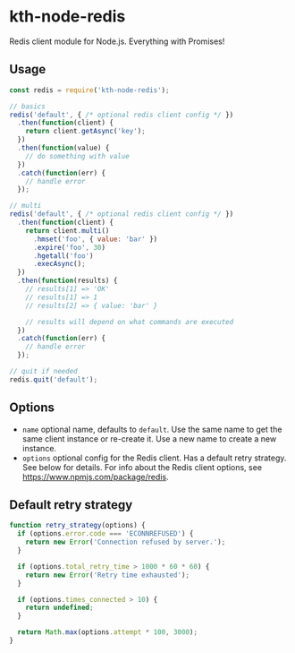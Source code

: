 # kth-node-redis

Redis client module for Node.js. Everything with Promises!

## Usage

```javascript
const redis = require('kth-node-redis');

// basics
redis('default', { /* optional redis client config */ })
  .then(function(client) {
    return client.getAsync('key');
  })
  .then(function(value) {
    // do something with value
  })
  .catch(function(err) {
    // handle error
  });

// multi
redis('default', { /* optional redis client config */ })
  .then(function(client) {
    return client.multi()
      .hmset('foo', { value: 'bar' })
      .expire('foo', 30)
      .hgetall('foo')
      .execAsync();
  })
  .then(function(results) {
    // results[1] => 'OK'
    // results[1] => 1
    // results[2] => { value: 'bar' }

    // results will depend on what commands are executed
  })
  .catch(function(err) {
    // handle error
  });

// quit if needed
redis.quit('default');
```

## Options

- `name` optional name, defaults to `default`. Use the same name to get
  the same client instance or re-create it. Use a new name to create a
  new instance.
- `options` optional config for the Redis client. Has a default retry
  strategy. See below for details. For info about the Redis client
  options, see https://www.npmjs.com/package/redis.

## Default retry strategy

```javascript
function retry_strategy(options) {
  if (options.error.code === 'ECONNREFUSED') {
    return new Error('Connection refused by server.');
  }

  if (options.total_retry_time > 1000 * 60 * 60) {
    return new Error('Retry time exhausted');
  }

  if (options.times_connected > 10) {
    return undefined;
  }

  return Math.max(options.attempt * 100, 3000);
}
```
